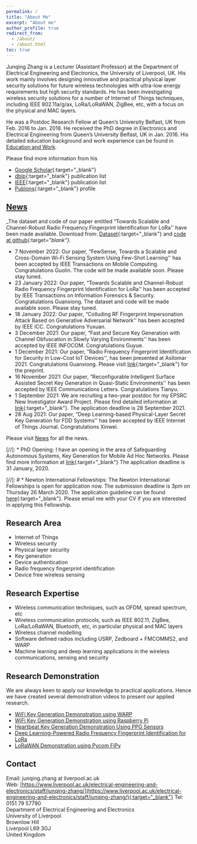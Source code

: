 ```yaml
---
permalink: /
title: "About Me"
excerpt: "About me"
author_profile: true
redirect_from:
  - /about/
  - /about.html
toc: true
---
```


Junqing Zhang is a Lecturer (Assistant Professor) at the Department of Electrical Engineering and Electronics, the University of Liverpool, UK. His work mainly involves designing innovative and practical physical layer security solutions for future wireless technologies with ultra-low energy requirements but high security standards. He has been investigating wireless security solutions for a number of Internet of Things techniques, including IEEE 802.11a/g/ax, LoRa/LoRaWAN, ZigBee, etc, with a focus on the physical and MAC layers.

He was a Postdoc Research Fellow at Queen’s University Belfast, UK from Feb. 2016 to Jan. 2018. He received the PhD degree in Electronics and Electrical Engineering from Queen’s University Belfast, UK in Jan. 2016. His detailed education background and work experience can be found in [Education and Work](/edu-work-experience/).

Please find more information from his 
* [Google Scholar](https://scholar.google.com/citations?user=MIPbyQ0AAAAJ&hl=en){:target="_blank"}
* [dblp](https://dblp.uni-trier.de/pers/hd/z/Zhang:Junqing){:target="_blank"} publication list
* [IEEE](https://ieeexplore.ieee.org/author/37085438201){:target="_blank"} publication list
* [Publons](https://publons.com/researcher/3021376/junqing-zhang/){:target="_blank"} profile



## [News](/news/)
_The dataset and code of our paper entitled “Towards Scalable and Channel-Robust Radio Frequency Fingerprint Identification for LoRa'' have been made available. Download from: [Dataset](https://ieee-dataport.org/open-access/lorarffidataset){:target="_blank"} and [code at github](https://github.com/gxhen/LoRa_RFFI){:target="_blank"}._
* 7 November 2022: Our paper, “FewSense, Towards a Scalable and Cross-Domain Wi-Fi Sensing System Using Few-Shot Learning'' has been accepted by IEEE Transactions on Mobile Computing. Congratulations Guolin. The code will be made available soon. Please stay tuned.
* 23 January 2022: Our paper, “Towards Scalable and Channel-Robust Radio Frequency Fingerprint Identification for LoRa'' has been accepted by IEEE Transactions on Information Forensics & Security. Congratulations Guanxiong. The dataset and code will be made available soon. Please stay tuned.
* 18 January 2022: Our paper, “Colluding RF Fingerprint Impersonation Attack Based on Generative Adversarial Network'' has been accepted by IEEE ICC. Congratulations Yuxuan.
* 3 December 2021: Our paper, “Fast and Secure Key Generation with Channel Obfuscation in Slowly Varying Environments'' has been accepted by IEEE INFOCOM. Congratulations Guyue.
* 1 December 2021: Our paper, “Radio Frequency Fingerprint Identification for Security in Low-Cost IoT Devices'', has been presented at Asilomar 2021. Congratulations Guanxiong. Please visit [link](https://arxiv.org/abs/2111.14275){:target="_blank"} for the preprint.
* 16 November 2021: Our paper, “Reconfigurable Intelligent Surface Assisted Secret Key Generation in Quasi-Static Environments'' has been accepted by IEEE Communications Letters. Congratulations Tianyu.
* 1 September 2021: We are recruiting a two-year postdoc for my EPSRC New Investigator Award Project. Please find detailed information at [link](https://my.corehr.com/pls/ulivrecruit/erq_jobspec_version_4.display_form?p_company=1&p_internal_external=E&p_display_in_irish=N&p_process_type=&p_applicant_no=&p_form_profile_detail=&p_display_apply_ind=Y&p_refresh_search=Y&p_recruitment_id=033567){:target="_blank"}. The application deadline is 28 September 2021.
* 28 Aug 2021: Our paper, “Deep Learning-based Physical-Layer Secret Key Generation for FDD Systems'' has been accepted by IEEE Internet of Things Journal. Congratulations Xinwei.

Please visit [News](/news/) for all the news.


[//]: * PhD Opening: I have an opening in the area of Safeguarding Autonomous Systems, Key Generation for Mobile Ad Hoc Networks. Please find more information at [link](https://www.liverpool.ac.uk/study/postgraduate-research/studentships/key-generation-for-mobile-ad-hoc-networks/){:target="_blank"} The application deadline is 31 January, 2020.



[//]: # * Newton International Fellowships: The Newton International Fellowships is open for application now. The submission deadline is 3pm on Thursday 26 March 2020. The application guideline can be found [here](https://royalsociety.org/grants-schemes-awards/grants/newton-international/){:target="_blank"}. Please email me with your CV if you are interested in applying this Fellowship.


## Research Area
* Internet of Things
* Wireless security
* Physical layer security
* Key generation
* Device authentication
* Radio frequency fingerprint identification
* Device free wireless sensing

## Research Expertise
* Wireless communication techniques, such as OFDM, spread spectrum, etc
* Wireless communication protocols, such as IEEE 802.11, ZigBee, LoRa/LoRaWAN, Bluetooth, etc, in particular physical and MAC layers
* Wireless channel modelling
* Software defined radios including USRP, Zedboard + FMCOMMS2, and WARP
* Machine learning and deep learning applications in the wireless communications, sensing and security

## Research Demonstration
We are always keen to apply our knowledge to practical applications. Hence we have created several demonstration videos to present our applied research.
* [WiFi Key Generation Demonstration using WARP](/demo-keygen-warp/)
* [WiFi Key Generation Demonstration using Raspberry Pi](/demo-keygen-rpi/)
* [Heartbeat Key Generation Demonstration Using PPG Sensors](/demo-keygen-heartbeat-ppg/)
* [Deep Learning-Powered Radio Frequency Fingerprint Identification for LoRa](/teaching/demo-fyp-2020-rffi-lora/)
* [LoRaWAN Demonstration using Pycom FiPy](/demo-lorawan-fipy/)

## Contact
Email: junqing.zhang at liverpool.ac.uk  
Web: [https://www.liverpool.ac.uk/electrical-engineering-and-electronics/staff/junqing-zhang/](https://www.liverpool.ac.uk/electrical-engineering-and-electronics/staff/junqing-zhang/){:target="_blank"}
Tel: 0151 79 57790  
Department of Electrical Engineering and Electronics  
University of Liverpool  
Brownlow Hill  
Liverpool L69 3GJ  
United Kingdom
